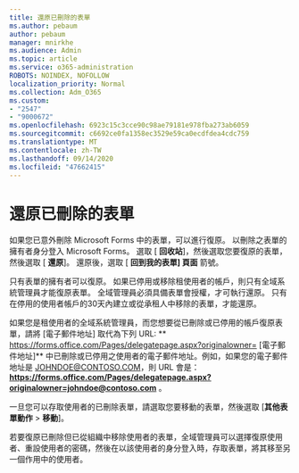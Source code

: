```yaml
---
title: 還原已刪除的表單
ms.author: pebaum
author: pebaum
manager: mnirkhe
ms.audience: Admin
ms.topic: article
ms.service: o365-administration
ROBOTS: NOINDEX, NOFOLLOW
localization_priority: Normal
ms.collection: Adm_O365
ms.custom:
- "2547"
- "9000672"
ms.openlocfilehash: 6923c15c3cce90c98ae79181e978fba273ab6059
ms.sourcegitcommit: c6692ce0fa1358ec3529e59ca0ecdfdea4cdc759
ms.translationtype: MT
ms.contentlocale: zh-TW
ms.lasthandoff: 09/14/2020
ms.locfileid: "47662415"
---
```

# <a name="restore-a-deleted-form"></a>還原已刪除的表單

如果您已意外刪除 Microsoft Forms 中的表單，可以進行復原。 以刪除之表單的擁有者身分登入 Microsoft Forms。 選取 [ **回收站**]，然後選取您要復原的表單，然後選取 [ **還原**]。 還原後，選取 [ **回到我的表單] 頁面** 箭號。

只有表單的擁有者可以復原。 如果已停用或移除租使用者的帳戶，則只有全域系統管理員才能復原表單。 全域管理員必須具備表單會授權，才可執行還原。 只有在停用的使用者帳戶的30天內建立或從承租人中移除的表單，才能還原。

如果您是租使用者的全域系統管理員，而您想要從已刪除或已停用的帳戶復原表單，請將 [電子郵件地址] 取代為下列 URL: ** https://forms.office.com/Pages/delegatepage.aspx?originalowner= [電子郵件地址]** 中已刪除或已停用之使用者的電子郵件地址。例如，如果您的電子郵件地址是 JOHNDOE@CONTOSO.COM，則 URL 會是： **https://forms.office.com/Pages/delegatepage.aspx?originalowner=johndoe@contoso.com** 。 

一旦您可以存取使用者的已刪除表單，請選取您要移動的表單，然後選取 [**其他表單動作**  >  **移動**]。

若要復原已刪除但已從組織中移除使用者的表單，全域管理員可以選擇復原使用者、重設使用者的密碼，然後在以該使用者的身分登入時，存取表單，將其移至另一個作用中的使用者。 